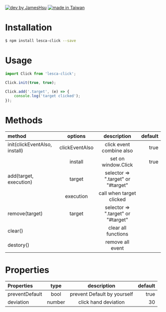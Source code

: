 [![dev by JamesHsu](https://img.shields.io/badge/Dev%20by-Jameshsu1125-green)](https://github.com/jameshsu1125/) [![made in Taiwan](https://img.shields.io/badge/Made%20in-Taiwan-orange)](https://github.com/jameshsu1125/)

# Installation

```sh
$ npm install lesca-click --save
```

# Usage

```javascript
import Click from 'lesca-click';

Click.init(true, true);

Click.add('.target', (e) => {
	console.log('target clicked');
});
```

# Methods

| method                        |    options     |            description             | default |
| :---------------------------- | :------------: | :--------------------------------: | ------: |
| init(clickEventAlso, install) | clickEventAlso |      click event combine also      |    true |
|                               |    install     |        set on window.Click         |    true |
| add(target, execution)        |     target     | selector => ".target" or "#target" |         |
|                               |   execution    |      call when target clicked      |         |
| remove(target)                |     target     | selector => ".target" or "#target" |         |
| clear()                       |                |        clear all functions         |         |
| destory()                     |                |          remove all event          |         |

# Properties

| Properties     |  type  |         description         | default |
| :------------- | :----: | :-------------------------: | ------: |
| preventDefault |  bool  | prevent Default by yourself |    true |
| deviation      | number |    click hand deviation     |      30 |
